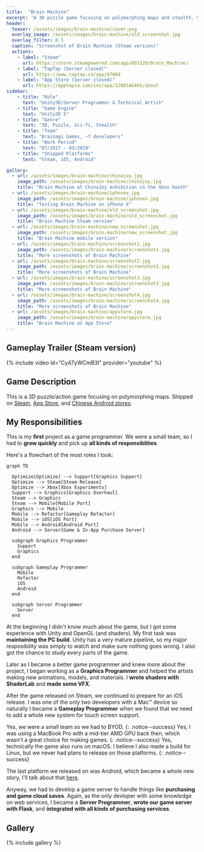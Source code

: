 ```yaml
---
title:  "Brain Machine"
excerpt: "A 3D puzzle game focusing on polymorphing maps and stealth. Shipped on Steam, App Store, and Chinese Android stores."
header:
  teaser: /assets/images/brain-machine/cover.png
  overlay_image: /assets/images/brain-machine/old_screenshot.jpg
  overlay_filter: 0.5
  caption: "Screenshot of Brain Machine (Steam version)"
  actions:
    - label: "Steam"
      url: https://store.steampowered.com/app/601120/Brain_Machine/
    - label: "TapTap (Server closed)"
      url: https://www.taptap.cn/app/67060
    - label: "App Store (Server closed)"
      url: https://apptopia.com/ios/app/1208346401/about
sidebar:
    - title: "Role"
      text: "Unity3D/Server Programmer & Technical Artist"
    - title: "Game Engine"
      text: "Unity3D 5"
    - title: "Genre"
      text: "3D, Puzzle, Sci-fi, Stealth"
    - title: "Team"
      text: "Brainagi Games, ~7 developers"
    - title: "Work Period"
      text: "07/2017 - 03/2019"
    - title: "Shipped Platforms"
      text: "Steam, iOS, Android"

gallery:
  - url: /assets/images/brain-machine/chinajoy.jpg
    image_path: /assets/images/brain-machine/chinajoy.jpg
    title: "Brain Machine at ChinaJoy exhibition in the Xbox booth"
  - url: /assets/images/brain-machine/iphonex.jpg
    image_path: /assets/images/brain-machine/iphonex.jpg
    title: "Testing Brain Machine on iPhone X"
  - url: /assets/images/brain-machine/old_screenshot.jpg
    image_path: /assets/images/brain-machine/old_screenshot.jpg
    title: "Brain Machine Steam version"
  - url: /assets/images/brain-machine/new_screenshot.jpg
    image_path: /assets/images/brain-machine/new_screenshot.jpg
    title: "Brain Machine mobile version"
  - url: /assets/images/brain-machine/screenshot1.jpg
    image_path: /assets/images/brain-machine/screenshot1.jpg
    title: "More screenshots of Brain Machine"
  - url: /assets/images/brain-machine/screenshot2.jpg
    image_path: /assets/images/brain-machine/screenshot2.jpg
    title: "More screenshots of Brain Machine"
  - url: /assets/images/brain-machine/screenshot3.jpg
    image_path: /assets/images/brain-machine/screenshot3.jpg
    title: "More screenshots of Brain Machine"
  - url: /assets/images/brain-machine/screenshot4.jpg
    image_path: /assets/images/brain-machine/screenshot4.jpg
    title: "More screenshots of Brain Machine"
  - url: /assets/images/brain-machine/appstore.jpg
    image_path: /assets/images/brain-machine/appstore.jpg
    title: "Brain Machine on App Store"
---
```


## Gameplay Trailer (Steam version)

{% include video id="Cy47yWCmB3I" provider="youtube" %}

## Game Description

This is a 3D puzzle/action game focusing on polymorphing maps. Shipped on [Steam](https://store.steampowered.com/app/601120/Brain_Machine/), [App Store](https://apptopia.com/ios/app/1208346401/about), and [Chinese Android stores](https://www.taptap.cn/app/67060).

## My Responsibilities

This is my **first** project as a game programmer. We were a small team, so I had to **grow quickly** and pick up **all kinds of responsiblities**.

Here's a flowchart of the most roles I took:

```mermaid
graph TD

  Optimize[Optimize] --> Support[Graphics Support]
  Optimize --> Steam[Steam Release]
  Optimize --> Xbox[Xbox Experiments]
  Support --> Graphics[Graphics Overhaul]
  Steam --> Graphics
  Steam --> Mobile[Mobile Port]
  Graphics --> Mobile
  Mobile --> Refactor[Gameplay Refactor]
  Mobile --> iOS[iOS Port]
  Mobile --> Android[Android Port]
  Android --> Server[Game & In-App Purchase Server]

  subgraph Graphics Programmer
    Support
    Graphics
  end

  subgraph Gameplay Programmer
    Mobile
    Refactor
    iOS
    Android
  end

  subgraph Server Programmer
    Server
  end
```

At the beginning I didn't know much about the game, but I got some experience with Unity and OpenGL (and shaders). My first task was **maintaining the PC build**. Unity has a very mature pipeline, so my major resposibility was simply to watch and make sure nothing goes wrong. I also got the chance to study every parts of the game.

Later as I became a better game programmer and knew more about the project, I began working as a **Graphics Programmer** and helped the artists making new animations, models, and materials. I **wrote shaders with ShaderLab** and **made some VFX**.

After the game released on Steam, we continued to prepare for an iOS release. I was one of the only two developers with a Mac™ device so naturally I became a **Gameplay Programmer** when we found that we need to add a whole new system for touch screen support.

Yes, we were a small team so we had to BYOD.
{: .notice--success}
Yes, I was using a MacBook Pro with a mid-tier AMD GPU back then, which wasn't a great choice for making games.
{: .notice--success}
Yes, technically the game also runs on macOS. I believe I also made a build for Linux, but we never had plans to release on those platforms.
{: .notice--success}

The last platform we released on was Android, which became a whole new story, I'll talk about that [here](/anecdote/anecdote-releasing-an-android-game-in-china).

Anyway, we had to develop a game server to handle things like **purchasing and game cloud saves**. Again, as the only devloper with some knowledge on web services, I became a **Server Programmer**, **wrote our game server with Flask**, and **integrated with all kinds of purchasing services**.

## Gallery

{% include gallery %}
